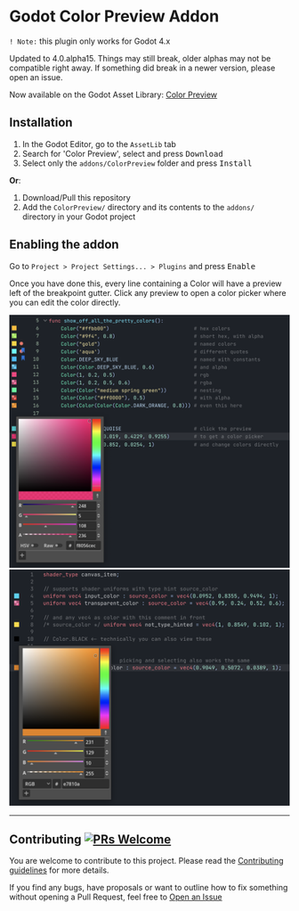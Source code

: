 # Godot Color Preview Addon

`! Note:` this plugin only works for Godot 4.x

Updated to 4.0.alpha15. Things may still break, older alphas may not be compatible right away.
If something did break in a newer version, please open an issue.

Now available on the Godot Asset Library: [Color Preview](https://godotengine.org/asset-library/asset/1252)

## Installation
1. In the Godot Editor, go to the `AssetLib` tab
1. Search for 'Color Preview', select and press <kbd>Download</kbd>
1. Select only the `addons/ColorPreview` folder and press <kbd>Install</kbd>

**Or**:

1. Download/Pull this repository
1. Add the `ColorPreview/` directory and its contents to the `addons/` directory in your Godot project

## Enabling the addon
Go to `Project > Project Settings... > Plugins` and press <kbd>Enable</kbd>


Once you have done this, every line containing a Color will have a preview left of the breakpoint gutter.
Click any preview to open a color picker where you can edit the color directly.

![Color Preview in the main code editor](https://github.com/Qubus0/GodotColorPreview/blob/main/colors.png)
![Color Preview in the shader editor](https://github.com/Qubus0/GodotColorPreview/blob/main/colors_shader.png)

***

## Contributing [![PRs Welcome](https://img.shields.io/badge/PRs-welcome-brightgreen.svg?style=flat-square)](https://makeapullrequest.com)

You are welcome to contribute to this project.
Please read the [Contributing guidelines](https://github.com/Qubus0/GodotColorPreview/blob/main/CONTRIBUTING.md) for more details.

If you find any bugs, have proposals or want to outline how to fix something without opening a Pull Request, feel free to [Open an Issue](https://github.com/Qubus0/GodotColorPreview/issues/new)
